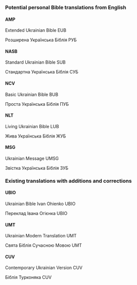 ### Potential personal Bible translations from English

#### AMP

Extended Ukrainian Bible EUB

Розширена Українська Біблія РУБ

#### NASB

Standard Ukrainian Bible SUB

Стандартна Українська Біблія СУБ

#### NCV

Basic Ukrainian Bible BUB

Проста Українська Біблія ПУБ

#### NLT

Living Ukrainian Bible LUB

Жива Українська Біблія ЖУБ

#### MSG

Ukrainian Message UMSG

Звістка Українська Біблія ЗУБ

### Existing translations with additions and corrections

#### UBIO

Ukrainian Bible Ivan Ohienko UBIO

Переклад Івана Огієнка UBIO

#### UMT

Ukrainian Modern Translation UMT

Свята Біблія Сучасною Мовою UMT

#### CUV

Contemporary Ukrainian Version CUV

Біблія Турконяка CUV
